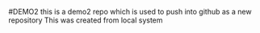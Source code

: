 #DEMO2
this is a demo2 repo which is used to push into github as a new repository
This was created from local system